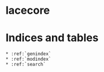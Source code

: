 # lacecore


# Indices and tables

```eval_rst
* :ref:`genindex`
* :ref:`modindex`
* :ref:`search`
```
